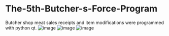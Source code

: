 # The-5th-Butcher-s-Force-Program
Butcher shop meat sales receipts and item modifications were programmed with python qt.
![image](https://user-images.githubusercontent.com/115389450/235407060-59718f8e-10e8-4628-beea-9bd16530d636.png)
![image](https://user-images.githubusercontent.com/115389450/235407087-a3dcd265-ac9a-4a2e-a4db-26bbc2688896.png)
![image](https://user-images.githubusercontent.com/115389450/235407120-dfb5abf9-914a-474f-bfb2-bc4c061d5e17.png)
